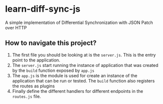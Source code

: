 # learn-diff-sync-js
A simple implementation of Differential Synchronization with JSON Patch over HTTP

## How to navigate this project?
1. The first file you should be looking at is the `server.js`. This is the entry
point to the application.
2. The `server.js` start running the instance of application that was created by
the `build` function exposed by `app.js`
3. The `app.js` is the module is used for create an instance of the application
that can be run or tested. The `build` function also registers the routes as plugins
4. Finally define the different handlers for different endpoints in the `routes.js`
file.